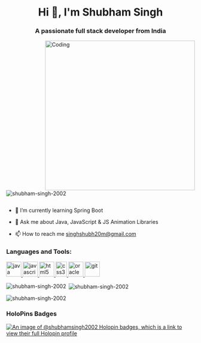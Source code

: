 <h1 align="center">Hi 👋, I'm Shubham Singh</h1>
<h3 align="center">A passionate full stack developer from India</h3>
<img align="right" alt="Coding" width="400" src="https://cdn.dribbble.com/users/1162077/screenshots/3848914/media/7ed7d5ca074b48b328150e5a231e8d1f.gif">

<p align="left"> <img src="https://komarev.com/ghpvc/?username=shubham-singh-2002&label=Profile%20views&color=0e75b6&style=flat" alt="shubham-singh-2002" /> </p>

<p align="left"> <a href="https://twitter.com/" target="blank"><img src="https://img.shields.io/twitter/follow/?logo=twitter&style=for-the-badge" alt="" /></a> </p>

- 🌱 I’m currently learning Spring Boot

- 💬 Ask me about Java, JavaScript & JS Animation Libraries

- 📫 How to reach me singhshubh20m@gmail.com


<h3 align="left">Languages and Tools:</h3>
<p align="left">
<a href="https://www.java.com" target="_blank" rel="noreferrer"> <img src="https://static.vecteezy.com/system/resources/previews/022/101/050/original/java-logo-transparent-free-png.png" alt="java" width="40" height="40"/> </a> 
<a href="https://developer.mozilla.org/en-US/docs/Web/JavaScript" target="_blank" rel="noreferrer"> <img src="https://i0.wp.com/theicom.org/wp-content/uploads/2016/03/js-logo.png?fit=500%2C500&ssl=1&w=640" alt="javascript" width="40" height="40"/> </a> 
<a href="https://www.w3.org/html/" target="_blank" rel="noreferrer"> <img src="https://encrypted-tbn0.gstatic.com/images?q=tbn:ANd9GcRPI6QzTq0rrI0zn21Cr4slLimQJq89VECT6cEaxb5a2g&s" alt="html5" width="40" height="40"/> </a> 
<a href="https://www.w3schools.com/css/" target="_blank" rel="noreferrer"><img src="https://upload.wikimedia.org/wikipedia/commons/thumb/d/d5/CSS3_logo_and_wordmark.svg/544px-CSS3_logo_and_wordmark.svg.png" alt="css3" width="30" height="40"/> </a> 
<a href="https://www.oracle.com/" target="_blank" rel="noreferrer"> <img src="https://encrypted-tbn0.gstatic.com/images?q=tbn:ANd9GcTC_WJ710wIOhU7XWH_uk0snx3Rp7ohDa5iJaH3Dzqg&s" alt="oracle" width="40" height="40"/> </a>
<a href="https://git-scm.com/" target="_blank" rel="noreferrer"> <img src="https://www.vectorlogo.zone/logos/git-scm/git-scm-icon.svg" alt="git" width="40" height="40"/> </a> </p>

<p><img align="left" src="https://github-readme-stats.vercel.app/api/top-langs?username=shubham-singh-2002&show_icons=true&locale=en&layout=compact" alt="shubham-singh-2002" /></p>

<p>&nbsp;<img align="center" src="https://github-readme-stats.vercel.app/api?username=shubham-singh-2002&show_icons=true&locale=en" alt="shubham-singh-2002" /></p>

<p><img align="center" src="https://github-readme-streak-stats.herokuapp.com/?user=shubham-singh-2002&" alt="shubham-singh-2002" /></p>

### HoloPins Badges
[![An image of @shubhamsingh2002 Holopin badges, which is a link to view their full Holopin profile](https://holopin.me/shubhamsingh2002)](https://holopin.io/@shubhamsingh2002)
